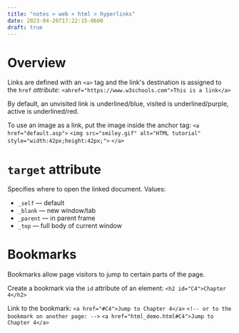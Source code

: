 ```yaml
---
title: "notes > web > html > hyperlinks"
date: 2023-04-26T17:22:15-0600
draft: true
---
```

# Overview
Links are defined with an `<a>` tag and the link's destination is assigned to the `href` *attribute*:
`<ahref="https://www.w3schools.com">This is a link</a>`

By default, an unvisited link is underlined/blue, visited is underlined/purple, active is underlined/red.

To use an image as a link, put the image inside the anchor tag:
`<a href="default.asp">`
`<img src="smiley.gif" alt="HTML tutorial" style="width:42px;height:42px;">`
`</a>`

# `target` attribute
Specifies where to open the linked document.
Values:
- `_self` — default
- `_blank` — new window/tab
- `_parent` — in parent frame
- `_top` — full body of current window

# Bookmarks
Bookmarks allow page visitors to jump to certain parts of the page.

Create a bookmark via the `id` attribute of an element:
`<h2 id="C4">Chapter 4</h2>`

Link to the bookmark:
`<a href="#C4">Jump to Chapter 4</a>`
`<!-- or to the bookmark on another page: -->`
`<a href="html_demo.html#C4">Jump to Chapter 4</a>`